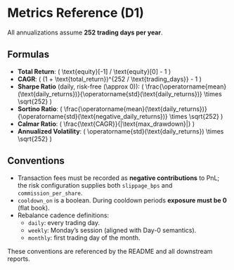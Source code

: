 # Metrics Reference (D1)

All annualizations assume **252 trading days per year**.

## Formulas

- **Total Return**: \( \text{equity}[-1] / \text{equity}[0] - 1 \)
- **CAGR**: \( (1 + \text{total\_return})^{252 / \text{trading\_days}} - 1 \)
- **Sharpe Ratio** (daily, risk-free \(\approx 0\)): \( \frac{\operatorname{mean}(\text{daily\_returns})}{\operatorname{std}(\text{daily\_returns})} \times \sqrt{252} \)
- **Sortino Ratio**: \( \frac{\operatorname{mean}(\text{daily\_returns})}{\operatorname{std}(\text{negative\_daily\_returns})} \times \sqrt{252} \)
- **Calmar Ratio**: \( \frac{\text{CAGR}}{|\text{max\_drawdown}|} \)
- **Annualized Volatility**: \( \operatorname{std}(\text{daily\_returns}) \times \sqrt{252} \)

## Conventions

- Transaction fees must be recorded as **negative contributions** to PnL; the
  risk configuration supplies both `slippage_bps` and `commission_per_share`.
- `cooldown_on` is a boolean. During cooldown periods **exposure must be 0**
  (flat book).
- Rebalance cadence definitions:
  - `daily`: every trading day.
  - `weekly`: Monday’s session (aligned with Day-0 semantics).
  - `monthly`: first trading day of the month.

These conventions are referenced by the README and all downstream reports.
